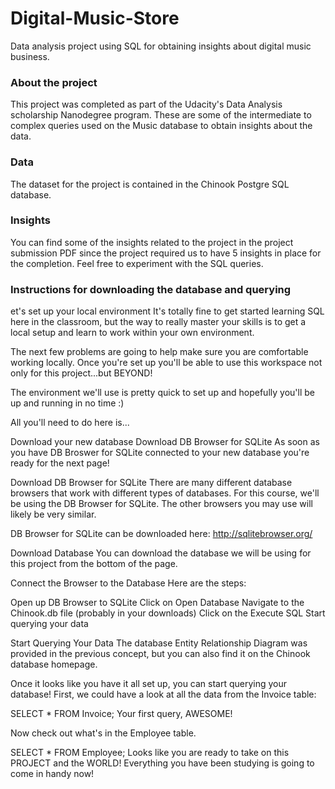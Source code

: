 # Digital-Music-Store
Data analysis project using SQL for obtaining insights about digital music business. 

### About the project
This project was completed as part of the Udacity's Data Analysis scholarship Nanodegree program. These are some of the intermediate to complex queries used on the Music database to obtain insights about the data. 

### Data
The dataset for the project is contained in the Chinook Postgre SQL database.

### Insights
You can find some of the insights related to the project in the project submission PDF since the project required us to have 5 insights in place for the completion. Feel free to experiment with the SQL queries.


### Instructions for downloading the database and querying

et's set up your local environment
It's totally fine to get started learning SQL here in the classroom, but the way to really master your skills is to get a local setup and learn to work within your own environment.

The next few problems are going to help make sure you are comfortable working locally. Once you're set up you'll be able to use this workspace not only for this project...but BEYOND!

The environment we'll use is pretty quick to set up and hopefully you'll be up and running in no time :)

All you'll need to do here is...

Download your new database
Download DB Browser for SQLite
As soon as you have DB Broswer for SQLite connected to your new database you're ready for the next page!

Download DB Browser for SQLite
There are many different database browsers that work with different types of databases. For this course, we'll be using the DB Browser for SQLite. The other browsers you may use will likely be very similar.

DB Browser for SQLite can be downloaded here: http://sqlitebrowser.org/


Download Database
You can download the database we will be using for this project from the bottom of the page.

Connect the Browser to the Database
Here are the steps:

Open up DB Browser to SQLite
Click on Open Database
Navigate to the Chinook.db file (probably in your downloads)
Click on the Execute SQL
Start querying your data

Start Querying Your Data
The database Entity Relationship Diagram was provided in the previous concept, but you can also find it on the Chinook database homepage.

Once it looks like you have it all set up, you can start querying your database! First, we could have a look at all the data from the Invoice table:

SELECT * FROM Invoice;
Your first query, AWESOME!

Now check out what's in the Employee table.

SELECT * FROM Employee;
Looks like you are ready to take on this PROJECT and the WORLD! Everything you have been studying is going to come in handy now!
